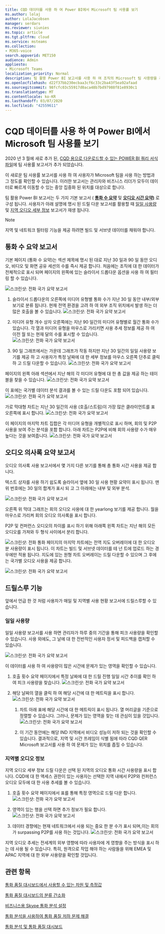 ```yaml
---
title: CQD 데이터를 사용 하 여 Power BI에서 Microsoft 팀 사용률 보기
ms.author: lolaj
author: LolaJacobsen
manager: serdars
ms.reviewer: siunies
ms.topic: article
ms.tgt.pltfrm: cloud
ms.service: msteams
ms.collection:
- M365-voice
search.appverid: MET150
audience: Admin
appliesto:
- Microsoft Teams
localization_priority: Normal
description: 팀 활용 Power BI 보고서를 사용 하 여 조직의 Microsoft 팀 사용량을 추적 합니다.
ms.openlocfilehash: d22f37bb230ecbaa3cf6c33c2ba43f5ea92afaad
ms.sourcegitcommit: 98fcfc03c55917d0aca48b7bd97988f81e8930c1
ms.translationtype: MT
ms.contentlocale: ko-KR
ms.lasthandoff: 03/07/2020
ms.locfileid: "42559611"
---
```

# <a name="view-microsoft-teams-utilization-in-power-bi-using-cqd-data"></a>CQD 데이터를 사용 하 여 Power BI에서 Microsoft 팀 사용률 보기

2020 년 3 월에 새로 추가 된, [CQD 용으로 다운로드할 수 있는 POWER BI 쿼리 서식 파일](https://github.com/MicrosoftDocs/OfficeDocs-SkypeForBusiness/blob/live/Teams/downloads/CQD-Power-BI-query-templates.zip?raw=true)에 팀 사용률 보고서가 추가 되었습니다. 

이 새로운 팀 사용률 보고서를 사용 하 여 사용자가 Microsoft 팀을 사용 하는 방법과 그 정도를 확인할 수 있습니다. 이러한 보고서는 관리자와 비즈니스 리더가 모두이 데이터로 빠르게 이동할 수 있는 중앙 집중화 된 위치를 대상으로 합니다.

팀 활용 Power BI 보고서는 두 가지 기본 보고서 ( **[통화 수 요약](#call-count-summary-report)** 및 **[오디오 시간 요약)](#audio-minutes-summary-report)** 로 구성 됩니다. 사용자가 아래 설명에 명시 된 드릴 다운 보고서를 활용할 때 [일일 사용량](#daily-usage) 및 [지역 오디오 세부 정보](#regional-audio-details) 보고서가 재생 됩니다.

> [!NOTE]
> 지역 및 네트워크 필터링 기능을 제공 하려면 빌드 및 서브넷 데이터를 채워야 합니다.

## <a name="call-count-summary-report"></a>통화 수 요약 보고서

기본 페이지 (통화 수 요약)는 섹션 제목에 명시 된 대로 지난 30 일과 90 일 동안 오디오, 비디오 및 화면 공유 세션의 수를 즉시 제공 합니다. 처음에는 조직에 대 한 데이터가 전체적으로 표시 되며 페이지의 왼쪽에 있는 슬라이서 드롭다운 옵션을 사용 하 여 필터링 할 수 있습니다.

![스크린샷: 전화 국가 요약 보고서](media/CQD-teams-utilization-report1.png)

1. 슬라이서 드롭다운의 오른쪽에 미디어 유형별 통화 수가 지난 30 일 동안 내부/외부 보기로 분류 됩니다. 현재 전역 환경을 고려 하 여 외부 조직 위치에서 발생 하는 더 많은 호출을 볼 수 있습니다.
  ![스크린샷: 전화 국가 요약 보고서](media/CQD-teams-utilization-report2.png)

1. 미디어 유형 개수 상자 오른쪽에는 지난 90 일간의 미디어 유형별로 월간 통화 수가 있습니다. 각 열과 미디어 유형을 마우스로 가리키면 사용 추세 정보를 제공 하 여 이전 월 또는 현재 달의 수를 표시할 수 있습니다.
  ![스크린샷: 전화 국가 요약 보고서](media/CQD-teams-utilization-report3.png)

1. 90 일 그래프에서는 가운데 그래프가 작동 하지만 지난 30 일간의 일일 사용량 보기를 제공 하 고 사용자가 특정 날짜에 대 한 세부 정보를 마우스 오른쪽 단추로 클릭 하 고 드릴 다운할 수 있습니다.
  ![스크린샷: 전화 국가 요약 보고서](media/CQD-teams-utilization-report4.png)

페이지의 왼쪽 아래 섹션에서 지난 해의 각 미디어 유형에 대 한 총 값을 제공 하는 테이블을 찾을 수 있습니다. 
    ![스크린샷: 전화 국가 요약 보고서](media/CQD-teams-utilization-report5.png)
  
이 표에는 국가별 데이터 분석 결과를 볼 수 있는 드릴 다운도 포함 되어 있습니다.
    ![스크린샷: 전화 국가 요약 보고서](media/CQD-teams-utilization-report6.png)

가로 막대형 차트는 지난 30 일간의 사용 (호출/스트림)이 가장 많은 클라이언트를 표 오른쪽에 표시 합니다.
   ![스크린샷: 전화 국가 요약 보고서](media/CQD-teams-utilization-report7.png)


이 페이지의 마지막 차트 집합은 각 미디어 유형을 개별적으로 표시 하며, 회의 및 P2P 사용을 보여 주는 분석을 포함 합니다. 아래 차트는 P2P에 비해 회의 사용량 수가 매우 높다는 것을 보여줍니다.
  ![스크린샷: 전화 국가 요약 보고서](media/CQD-teams-utilization-report8.png)

## <a name="audio-minutes-summary-report"></a>오디오 의사록 요약 보고서

오디오 의사록 사용 보고서에서 몇 가지 다른 보기를 통해 총 통화 시간 사용을 제공 합니다. 

텍스트 상자를 사용 하기 쉽도록 슬라이서 옆에 30 일 사용 현황 요약이 표시 됩니다. 맨 위 번호에는 30 일의 합계가 표시 되 고 그 아래에는 내부 및 외부 분석.

![스크린샷: 전화 국가 요약 보고서](media/CQD-teams-utilization-report9.png)

오른쪽 위 막대 그래프는 회의 오디오 사용에 대 한 yearlong 보기를 제공 합니다. 월을 마우스로 가리켜 회의 오디오 의사록을 표시 합니다.

P2P 및 컨퍼런스 오디오의 차이를 표시 하기 위해 아래쪽 왼쪽 차트는 지난 해의 모든 오디오를 가져와 두 형식 사이에서 분리 합니다.

![스크린샷: 전화 통화 페이지의](media/CQD-teams-utilization-report10.png) 마지막 차트에는 전역 지도 오버레이에 대 한 오디오 분 사용량이 표시 됩니다. 이 차트는 빌드 및 서브넷 데이터를 테 넌 트에 업로드 하는 경우에만 적용 됩니다. 지도에 있는 원형 차트 오버레이는 드릴 다운할 수 있으며 그 후에는 국가별 오디오 사용을 제공 합니다.

![스크린샷: 전화 국가 요약 보고서](media/CQD-teams-utilization-report11.png)

## <a name="drill-through-capabilities"></a>드릴스루 기능

앞에서 언급 한 것 처럼 사용자가 매일 및 지역별 사용 현황 보고서에 드릴스루할 수 있습니다.

### <a name="daily-usage"></a>일일 사용량

일일 사용량 보고서를 사용 하면 관리자가 하루 중의 기간을 통해 피크 사용량을 확인할 수 있습니다. 사용 외에도, 그 날에 대 한 전반적인 사용자 정서 및 피드백을 캡처할 수 있습니다.

![스크린샷: 전화 국가 요약 보고서](media/CQD-teams-utilization-report12.png)

이 데이터를 사용 하 여 사용량이 많은 시간에 문제가 있는 영역을 확인할 수 있습니다.

1.  호출 횟수 요약 페이지에서 특정 날짜에 대 한 드릴 진행 일일 시간 추이를 확인 하 여 피크 사용량을 찾습니다.
  ![스크린샷: 전화 국가 요약 보고서](media/CQD-teams-utilization-report13.png)

2.  해당 날짜의 열을 클릭 하 여 해당 시간에 대 한 메트릭을 표시 합니다.
  ![스크린샷: 전화 국가 요약 보고서](media/CQD-teams-utilization-report14.png)
    
    1.  차트 아래 표에 해당 시간에 대 한 메트릭이 표시 됩니다. 열 머리글을 기준으로 정렬할 수 있습니다. 그러나, 문제가 있는 영역을 찾는 데 관심이 있을 것입니다.  
        ![스크린샷: 전화 국가 요약 보고서](media/CQD-teams-utilization-report15.png)
    
    2.  이 기간 동안에는 해당 IND 지역에서 비디오 성능이 저하 되는 것을 확인할 수 있습니다. 결과적으로, 지역 및 시간 프레임이 식별 됨에 따라 CQD QER Microsoft 보고서를 사용 하 여 문제가 있는 위치를 좁힐 수 있습니다.

### <a name="regional-audio-details"></a>지역별 오디오 정보

지역 오디오 세부 정보 드릴 다운은 선택 된 지역의 오디오 통화 시간 사용량을 표시 합니다. CQD에 대 한 액세스 권한이 있는 사용자는 선택한 지역 내에서 P2P와 컨퍼런스 오디오 모두에 대 한 사용 추세를 볼 수 있습니다.

1.  호출 횟수 요약 페이지에서 표를 통해 특정 영역으로 드릴 다운 합니다.
  ![스크린샷: 전화 국가 요약 보고서](media/CQD-teams-utilization-report16.png)

2.  영역이 있는 행을 선택 하면 추가 정보가 필요 합니다.
  ![스크린샷: 전화 국가 요약 보고서](media/CQD-teams-utilization-report17.png)

3.  데이터 경향에는 현재 네트워크에서 사용 되는 중요 한 분 수가 표시 되며,이는 회의가 surpassing P2P를 사용 하는 것입니다.
  ![스크린샷: 전화 국가 요약 보고서](media/CQD-teams-utilization-report18.png)

지역 오디오 추세는 전세계의 외부 영향에 따라 사용자에 게 영향을 주는 방식을 표시 하는 데 사용 될 수 있습니다. 특히, 원격으로 작업 해야 하는 사람들을 위해 EMEA 및 APAC 지역에 대 한 외부 사용량을 확인할 것입니다.



## <a name="related-topics"></a>관련 항목

[통화 품질 대시보드에서 사용할 수 있는 차원 및 측정값](dimensions-and-measures-available-in-call-quality-dashboard.md)

[통화 품질 대시보드의 분류 간소화](stream-classification-in-call-quality-dashboard.md)

[비즈니스용 Skype 통화 분석 설정](set-up-call-analytics.md)

[통화 분석을 사용하여 통화 품질 저하 문제 해결](use-call-analytics-to-troubleshoot-poor-call-quality.md)

[통화 분석 및 통화 품질 대시보드](difference-between-call-analytics-and-call-quality-dashboard.md)
 